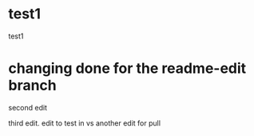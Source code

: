 # test1
test1
# changing done for the readme-edit branch
second edit

third edit.
edit to test in vs
another edit for pull
